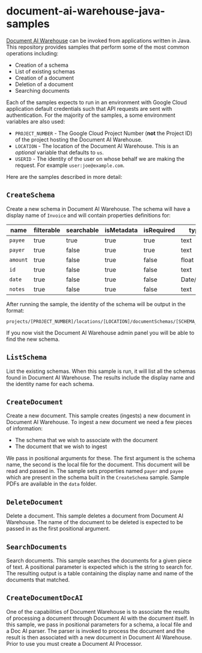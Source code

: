 # document-ai-warehouse-java-samples

[Document AI Warehouse][warehouse-docs] can be invoked from applications written in Java.  This repository provides samples that perform
some of the most common operations including:

* Creation of a schema
* List of existing schemas
* Creation of a document
* Deletion of a document
* Searching documents

Each of the samples expects to run in an environment with Google Cloud application default credentials such that
API requests are sent with authentication.  For the majority of the samples, a some environment variables are
also used:

* `PROJECT_NUMBER` - The Google Cloud Project Number (**not** the Project ID) of the project hosting the Document AI
Warehouse.
* `LOCATION` - The location of the Document AI Warehouse.  This is an *optional* variable that defaults to `us`.
* `USERID` - The identity of the user on whose behalf we are making the request.  For example
`user:joe@example.com`.

Here are the samples described in more detail:

## `CreateSchema`
Create a new schema in Document AI Warehouse.  The schema will have a display name of `Invoice` and will
contain properties definitions for:

| name     | filterable | searchable | isMetadata | isRequired | type      |
|----------|------------|------------|------------|------------|-----------|
| `payee`  | true       | true       | true       | true       | text      |
| `payer`  | true       | false      | true       | true       | text      |
| `amount` | true       | false      | true       | false      | float     |
| `id`     | true       | false      | true       | false      | text      |
| `date`   | true       | false      | true       | false      | Date/Time |
| `notes`  | true       | false      | true       | false      | text      |

After running the sample, the identity of the schema will be output in the format:

```text
projects/[PROJECT_NUMBER]/locations/[LOCATION]/documentSchemas/[SCHEMA_ID]
```

If you now visit the Document AI Warehouse admin panel you will be able to find the new schema.

## `ListSchema`
List the existing schemas.  When this sample is run, it will list all the schemas found in Document AI Warehouse.  The
results include the display name and the identity name for each schema.

## `CreateDocument`
Create a new document.  This sample creates (ingests) a new document in Document AI Warehouse.  To ingest a new
document we need a few pieces of information:

* The schema that we wish to associate with the document
* The document that we wish to ingest

We pass in positional arguments for these.  The first argument is the schema name, the second is the local file for
the document.  This document will be read and passed in.  The sample sets properties named `payer` and `payee`
which are present in the schema built in the `CreateSchema` sample.  Sample PDFs are available in the `data` folder.

## `DeleteDocument`
Delete a document.  This sample deletes a document from Document AI Warehouse.  The name of the document to be deleted
is expected to be passed in as the first positional argument.

## `SearchDocuments`
Search documents. This sample searches the documents for a given piece of text.  A positional parameter is expected
which is the string to search for.  The resulting output is a table containing the display name and name
of the documents that matched.

## `CreateDocumentDocAI`
One of the capabilities of Document Warehouse is to associate the results of processing a document through
Document AI with the document itself.  In this sample, we pass in positional parameters for a schema, a local file
and a Doc AI parser.  The parser is invoked to process the document and the result is then associated with a
new document in Document AI Warehouse.  Prior to use you must create a Document AI Processor.

[warehouse-docs]: https://cloud.google.com/document-warehouse/docs/overview
